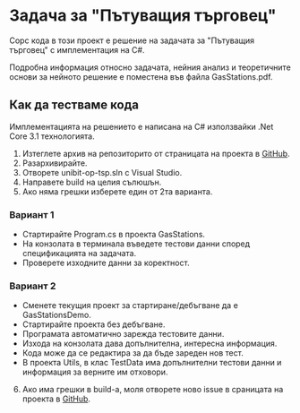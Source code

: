 # Задача за "Пътуващия търговец"

Сорс кода в този проект е решение на задачата за "Пътуващия търговец" с имплементация на C#. 

Подробна информация относно задачата, нейния анализ и теоретичните основи за нейното решение е поместена във файла GasStations.pdf.

## Как да тестваме кода

Имплементацията на решението е написана на C# използвайки .Net Core 3.1 технологията.

1. Изтеглете архив на репозиторито от страницата на проекта в [GitHub](www.github.com/KostaDinkov/unibit-op-tsp).
2. Разархивирайте.
3. Отворете unibit-op-tsp.sln с Visual Studio.
4. Направете build на целия сълюшън.
5. Ако няма грешки изберете един от 2та варианта.

### Вариант 1

* Стартирайте Program.cs в проекта GasStations.
* На конзолата в терминала въведете тестови данни според спецификацията на задачата.
* Проверете изходните данни за коректност.

### Вариант 2

* Сменете текущия проект за стартиране/дебъгване да е GasStationsDemo.
* Стартирайте проекта без дебъгване.
* Програмата автоматично зарежда тестовите данни.
* Изхода на конзолата дава допълнителна, интересна информация.
* Кода може да се редактира за да бъде зареден нов тест.
* В проекта Utils, в клас TestData има допълнителни тестови данни и информация за верните им отховори.

6. Ако има грешки в build-а, моля отворете ново issue в сраницата на проекта в [GitHub](www.github.com/KostaDinkov/unibit-op-tsp).
